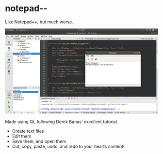 # notepad--
Like Notepad++, but much worse.

![alt text][logo]

[logo]: https://github.com/2bit-hack/notepad--/blob/master/np--.png "kek'd"

Made using Qt, following Derek Banas' excellent tutorial.

+ Create text files
+ Edit them
+ Save them, and open them
+ Cut, copy, paste, undo, and redo to your hearts content!
